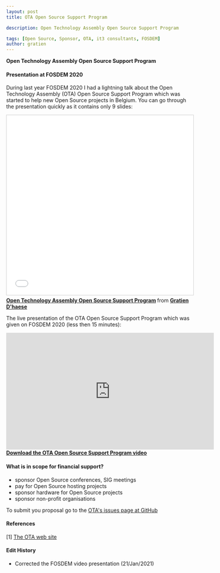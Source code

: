 ```yaml
---
layout: post
title: OTA Open Source Support Program

description: Open Technology Assembly Open Source Support Program

tags: [Open Source, Sponsor, OTA, it3 consultants, FOSDEM]
author: gratien
---
```


<strong>Open Technology Assembly Open Source Support Program</strong>

#### Presentation at FOSDEM 2020

During last year FOSDEM 2020 I had a lightning talk about the Open Technology Assembly (OTA) Open Source Support Program which was started to help new Open Source projects in Belgium. You can go through the presentation quickly as it contains only 9 slides:

<iframe src="//www.slideshare.net/slideshow/embed_code/key/kf2xxEzj8XmJqz" width="595" height="485" frameborder="0" marginwidth="0" marginheight="0" scrolling="no" style="border:1px solid #CCC; border-width:1px; margin-bottom:5px; max-width: 100%;" allowfullscreen> </iframe> <div style="margin-bottom:5px"> <strong> <a href="//www.slideshare.net/gratien_dhaese/open-technology-assemby-open-source-support-program" title="Open Technology Assembly Open Source Support Program" target="_blank">Open Technology Assembly Open Source Support Program</a> </strong> from <strong><a href="https://www.slideshare.net/gratien_dhaese" target="_blank">Gratien D&#x27;haese</a></strong> </div>

The live presentation of the OTA Open Source Support Program which was given on FOSDEM 2020 (less then 15 minutes):

<iframe width="560" height="315" src="https://www.youtube.com/embed/042g5QokvnE" frameborder="0" allow="accelerometer; autoplay; clipboard-write; encrypted-media; gyroscope; picture-in-picture" allowfullscreen></iframe>
<div style="margin-bottom:5px"> <strong> <a href="https://ftp.belnet.be/mirror/FOSDEM/2020/H.2215/ota_support_program.mp4" title="Open Technology Assembly Open Source Support Program" target="_blank">Download the OTA Open Source Support Program video</a> </strong></div>

#### What is in scope for financial support?

* sponsor Open Source conferences, SIG meetings
* pay for Open Source hosting projects
* sponsor hardware for Open Source projects
* sponsor non-profit organisations

To submit you proposal go to the [OTA's issues page at GitHub](https://github.com/ota-be/proposals/issues)

#### References

[1] [The OTA web site](https://www.ota.be/)

#### Edit History

* Corrected the FOSDEM video presentation (21/Jan/2021)
